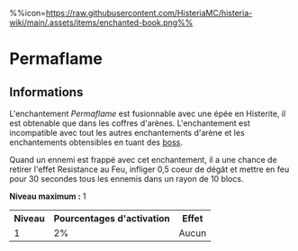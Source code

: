 %%icon=https://raw.githubusercontent.com/HisteriaMC/histeria-wiki/main/.assets/items/enchanted-book.png%%
# Permaflame

## Informations
L'enchantement *Permaflame* est fusionnable avec une épée en Histerite, il est obtenable que dans les coffres d'arènes. L'enchantement est incompatible avec tout les autres enchantements d'arène et les enchantements obtensibles en tuant des [boss](https://histeria.fr/wiki/boss).

Quand un ennemi est frappé avec cet enchantement, il a une chance de retirer l'effet Resistance au Feu, infliger 0,5 coeur de dégât et mettre en feu pour 30 secondes tous les ennemis dans un rayon de 10 blocs.

**Niveau maximum :** 1

<table>
  <tr>
    <th>Niveau</th>
    <th>Pourcentages d'activation</th>
    <th>Effet</th>
  </tr>
  <tr>
    <td>1</td>
    <td>2%</td>
    <td>Aucun</td>
  </tr>
</table>
